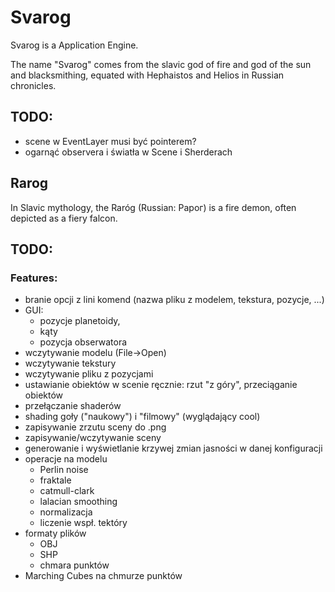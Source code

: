 # Svarog

Svarog is a Application Engine.

The name "Svarog" comes from the slavic god of fire and god of the sun and
blacksmithing, equated with Hephaistos and Helios in Russian chronicles.

## TODO:

* scene w EventLayer musi być pointerem?
* ogarnąć observera i światła w Scene i Sherderach



## Rarog

In Slavic mythology, the Raróg (Russian: Рарог) is a fire demon, often depicted
as a fiery falcon.

## TODO:


### Features:

* branie opcji z lini komend (nazwa pliku z modelem, tekstura, pozycje, ...)
* GUI:
	* pozycje planetoidy,
	* kąty
	* pozycja obserwatora
* wczytywanie modelu (File->Open)
* wczytywanie tekstury
* wczytywanie pliku z pozycjami
* ustawianie obiektów w scenie ręcznie: rzut "z góry", przeciąganie obiektów
* przełączanie shaderów
* shading goły ("naukowy") i "filmowy" (wyglądający cool)
* zapisywanie zrzutu sceny do .png
* zapisywanie/wczytywanie sceny
* generowanie i wyświetlanie krzywej zmian jasności w danej konfiguracji
* operacje na modelu
	* Perlin noise
	* fraktale
	* catmull-clark
	* lalacian smoothing
	* normalizacja
	* liczenie wspł. tektóry
* formaty plików
	* OBJ
	* SHP
	* chmara punktów
* Marching Cubes na chmurze punktów


